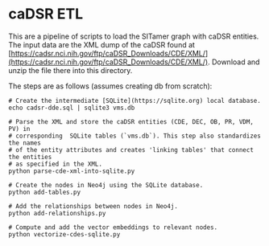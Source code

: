 # caDSR ETL

This are a pipeline of scripts to load the SITamer graph with caDSR entities. The input data are the XML dump of the caDSR found at [https://cadsr.nci.nih.gov/ftp/caDSR_Downloads/CDE/XML/](https://cadsr.nci.nih.gov/ftp/caDSR_Downloads/CDE/XML/). Download and unzip the file there into this directory.

The steps are as follows (assumes creating db from scratch):

```shell
# Create the intermediate [SQLite](https://sqlite.org) local database.
echo cadsr-dde.sql | sqlite3 vms.db
 
# Parse the XML and store the caDSR entities (CDE, DEC, OB, PR, VDM, PV) in 
# corresponding  SQLite tables (`vms.db`). This step also standardizes the names 
# of the entity attributes and creates 'linking tables' that connect the entities 
# as specified in the XML.
python parse-cde-xml-into-sqlite.py
 
# Create the nodes in Neo4j using the SQLite database.
python add-tables.py
 
# Add the relationships between nodes in Neo4j.
python add-relationships.py
 
# Compute and add the vector embeddings to relevant nodes.
python vectorize-cdes-sqlite.py
```




